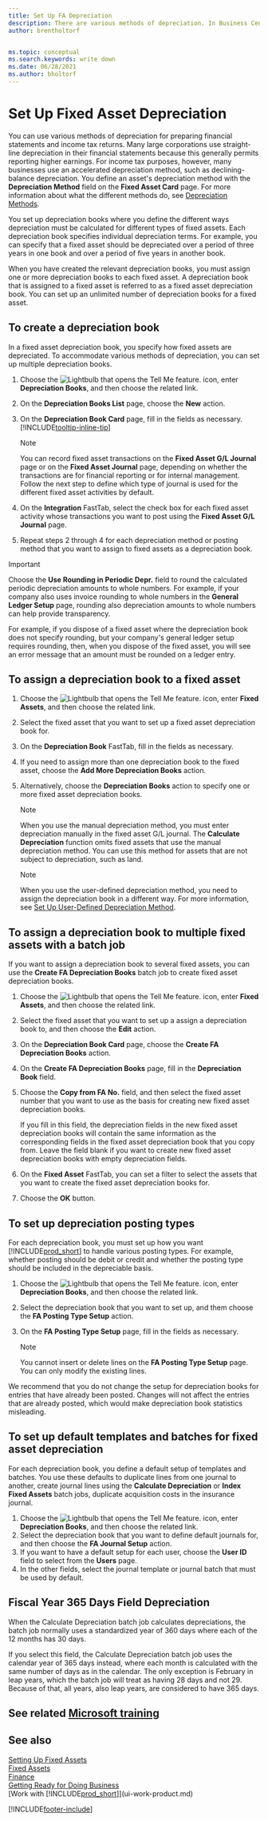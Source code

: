 ```yaml
---
title: Set Up FA Depreciation
description: There are various methods of depreciation. In Business Central you define an asset's depreciation method on the **Fixed Asset Card** page.
author: brentholtorf


ms.topic: conceptual
ms.search.keywords: write down
ms.date: 06/28/2021
ms.author: bholtorf
---
```


# Set Up Fixed Asset Depreciation

You can use various methods of depreciation for preparing financial statements and income tax returns. Many large corporations use straight-line depreciation in their financial statements because this generally permits reporting higher earnings. For income tax purposes, however, many businesses use an accelerated depreciation method, such as declining-balance depreciation. You define an asset's depreciation method with the **Depreciation Method** field on the **Fixed Asset Card** page. For more information about what the different methods do, see [Depreciation Methods](fa-depreciation-methods.md).

You set up depreciation books where you define the different ways depreciation must be calculated for different types of fixed assets. Each depreciation book specifies individual depreciation terms. For example, you can specify that a fixed asset should be depreciated over a period of three years in one book and over a period of five years in another book.

When you have created the relevant depreciation books, you must assign one or more depreciation books to each fixed asset. A depreciation book that is assigned to a fixed asset is referred to as a fixed asset depreciation book. You can set up an unlimited number of depreciation books for a fixed asset.  

## To create a depreciation book

In a fixed asset depreciation book, you specify how fixed assets are depreciated. To accommodate various methods of depreciation, you can set up multiple depreciation books.  

1. Choose the ![Lightbulb that opens the Tell Me feature.](media/ui-search/search_small.png "Tell me what you want to do") icon, enter **Depreciation Books**, and then choose the related link.
2. On the **Depreciation Books List** page, choose the **New** action.
3. On the **Depreciation Book Card** page, fill in the fields as necessary. [!INCLUDE[tooltip-inline-tip](includes/tooltip-inline-tip_md.md)]

    > [!NOTE]  
    > You can record fixed asset transactions on the **Fixed Asset G/L Journal** page or on the **Fixed Asset Journal** page, depending on whether the transactions are for financial reporting or for internal management. Follow the next step to define which type of journal is used for the different fixed asset activities by default.
4. On the **Integration** FastTab, select the check box for each fixed asset activity whose transactions you want to post using the **Fixed Asset G/L Journal** page.
5. Repeat steps 2 through 4 for each depreciation method or posting method that you want to assign to fixed assets as a depreciation book.

> [!IMPORTANT]
> Choose the **Use Rounding in Periodic Depr.** field to round the calculated periodic depreciation amounts to whole numbers. For example, if your company also uses invoice rounding to whole numbers in the **General Ledger Setup** page, rounding also depreciation amounts to whole numbers can help provide transparency.

For example, if you dispose of a fixed asset where the depreciation book does not specify rounding, but your company's general ledger setup requires rounding, then, when you dispose of the fixed asset, you will see an error message that an amount must be rounded on a ledger entry.  

## To assign a depreciation book to a fixed asset

1. Choose the ![Lightbulb that opens the Tell Me feature.](media/ui-search/search_small.png "Tell me what you want to do") icon, enter **Fixed Assets**, and then choose the related link.
2. Select the fixed asset that you want to set up a fixed asset depreciation book for.
3. On the **Depreciation Book** FastTab, fill in the fields as necessary.
4. If you need to assign more than one depreciation book to the fixed asset, choose the **Add More Depreciation Books** action.
5. Alternatively, choose the **Depreciation Books** action to specify one or more fixed asset depreciation books.

    > [!NOTE]  
    >   When you use the manual depreciation method, you must enter depreciation manually in the fixed asset G/L journal. The **Calculate Depreciation** function omits fixed assets that use the manual depreciation method. You can use this method for assets that are not subject to depreciation, such as land.

    > [!NOTE]  
    > When you use the user-defined depreciation method, you need to assign the depreciation book in a different way. For more information, see [Set Up User-Defined Depreciation Method](fa-how-setup-user-defined-depreciation-method.md).

## To assign a depreciation book to multiple fixed assets with a batch job

If you want to assign a depreciation book to several fixed assets, you can use the **Create FA Depreciation Books** batch job to create fixed asset depreciation books.  

1. Choose the ![Lightbulb that opens the Tell Me feature.](media/ui-search/search_small.png "Tell me what you want to do") icon, enter **Fixed Assets**, and then choose the related link.
2. Select the fixed asset that you want to set up a assign a depreciation book to, and then choose the **Edit** action.
3. On the **Depreciation Book Card** page, choose the **Create FA Depreciation Books** action.
4. On the **Create FA Depreciation Books** page, fill in the **Depreciation Book** field.
5. Choose the **Copy from FA No.** field, and then select the fixed asset number that you want to use as the basis for creating new fixed asset depreciation books.

    If you fill in this field, the depreciation fields in the new fixed asset depreciation books will contain the same information as the corresponding fields in the fixed asset depreciation book that you copy from. Leave the field blank if you want to create new fixed asset depreciation books with empty depreciation fields.  
6. On the **Fixed Asset** FastTab, you can set a filter to select the assets that you want to create the fixed asset depreciation books for.
7. Choose the **OK** button.

## To set up depreciation posting types

For each depreciation book, you must set up how you want [!INCLUDE[prod_short](includes/prod_short.md)] to handle various posting types. For example, whether posting should be debit or credit and whether the posting type should be included in the depreciable basis.  

1. Choose the ![Lightbulb that opens the Tell Me feature.](media/ui-search/search_small.png "Tell me what you want to do") icon, enter **Depreciation Books**, and then choose the related link.  
2. Select the depreciation book that you want to set up, and them choose the **FA Posting Type Setup** action.
3. On the **FA Posting Type Setup** page, fill in the fields as necessary.

    > [!NOTE]  
    >   You cannot insert or delete lines on the **FA Posting Type Setup** page. You can only modify the existing lines.

We recommend that you do not change the setup for depreciation books for entries that have already been posted. Changes will not affect the entries that are already posted, which would make depreciation book statistics misleading.

## To set up default templates and batches for fixed asset depreciation

For each depreciation book, you define a default setup of templates and batches. You use these defaults to duplicate lines from one journal to another, create journal lines using the **Calculate Depreciation** or **Index Fixed Assets** batch jobs, duplicate acquisition costs in the insurance journal.  

1. Choose the ![Lightbulb that opens the Tell Me feature.](media/ui-search/search_small.png "Tell me what you want to do") icon, enter **Depreciation Books**, and then choose the related link.  
2. Select the depreciation book that you want to define default journals for, and then choose the **FA Journal Setup** action.  
3. If you want to have a default setup for each user, choose the **User ID** field to select from the **Users** page.  
4. In the other fields, select the journal template or journal batch that must be used by default.  

## Fiscal Year 365 Days Field Depreciation

When the Calculate Depreciation batch job calculates depreciations, the batch job normally uses a standardized year of 360 days where each of the 12 months has 30 days.

If you select this field, the Calculate Depreciation batch job uses the calendar year of 365 days instead, where each month is calculated with the same number of days as in the calendar. The only exception is February in leap years, which the batch job will treat as having 28 days and not 29. Because of that, all years, also leap years, are considered to have 365 days.

## See related [Microsoft training](/training/modules/configure-depreciation-books/)

## See also

[Setting Up Fixed Assets](fa-setup.md)  
[Fixed Assets](fa-manage.md)  
[Finance](finance.md)  
[Getting Ready for Doing Business](ui-get-ready-business.md)  
[Work with [!INCLUDE[prod_short](includes/prod_short.md)]](ui-work-product.md)


[!INCLUDE[footer-include](includes/footer-banner.md)]
